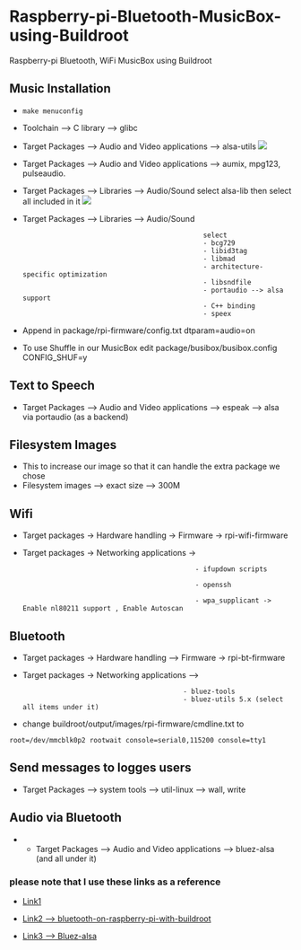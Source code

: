 # Raspberry-pi-Bluetooth-MusicBox-using-Buildroot
Raspberry-pi Bluetooth, WiFi MusicBox using Buildroot

## Music Installation
- `make menuconfig`  
- Toolchain --> C library --> glibc
- Target Packages --> Audio and Video applications --> alsa-utils 
 ![](https://github.com/hananabilabd/Raspberry-pi-Bluetooth-MusicBox-using-Buildroot/blob/master/Images/alsa-utils.png)
 
- Target Packages --> Audio and Video applications --> aumix, mpg123, pulseaudio.
- Target Packages --> Libraries --> Audio/Sound 
   select alsa-lib then select all included in it
  ![](https://github.com/hananabilabd/Raspberry-pi-Bluetooth-MusicBox-using-Buildroot/blob/master/Images/alsa-lib.png)
- Target Packages --> Libraries --> Audio/Sound 

                                                   select
                                                   - bcg729
                                                   - libid3tag
                                                   - libmad
                                                   - architecture-specific optimization
                                                   - libsndfile
                                                   - portaudio --> alsa support
                                                   - C++ binding
                                                   - speex
- Append in package/rpi-firmware/config.txt
    dtparam=audio=on
- To use Shuffle in our MusicBox edit package/busibox/busibox.config
    CONFIG_SHUF=y
    
## Text to Speech
 - Target Packages --> Audio and Video applications --> espeak --> alsa via portaudio (as a backend)
  
## Filesystem Images
 - This to increase our image so that it can handle the extra package we chose
 - Filesystem images --> exact size --> 300M 
  
## Wifi
 - Target packages -> Hardware handling -> Firmware -> rpi-wifi-firmware
 - Target packages -> Networking applications ->  
 
                                                  - ifupdown scripts
                                                  
                                                  - openssh
                                                  
                                                  - wpa_supplicant -> Enable nl80211 support , Enable Autoscan
                                                  
## Bluetooth
 - Target packages -> Hardware handling --> Firmware -> rpi-bt-firmware
 - Target packages -> Networking applications --> 
 
                                               - bluez-tools
                                               - bluez-utils 5.x (select all items under it)
 - change buildroot/output/images/rpi-firmware/cmdline.txt
  to 
  
  `root=/dev/mmcblk0p2 rootwait console=serial0,115200 console=tty1 `
                             
## Send messages to logges users
 - Target Packages --> system tools --> util-linux -->  wall, write
                                           
## Audio via Bluetooth
- - Target Packages --> Audio and Video applications --> bluez-alsa (and all under it)

### please note that I use these links as a reference

* [Link1](https://www.youtube.com/watch?v=MxKzwvF_eBA)

* [Link2 --> bluetooth-on-raspberry-pi-with-buildroot](https://tewarid.github.io/2014/10/29/bluetooth-on-raspberry-pi-with-buildroot.html)

* [Link3 --> Bluez-alsa](https://github.com/Arkq/bluez-alsa)
